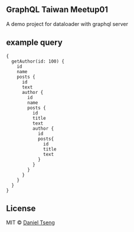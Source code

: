 ## GraphQL Taiwan Meetup01

A demo project for dataloader with graphql server

## example query
```
{
  getAuthor(id: 100) {
    id
    name
    posts {
      id
      text
      author {
        id
        name
        posts {
          id
          title
          text
          author {
            id
            posts{
              id
              title
              text
            }
          }
        }
      }
    }
  }
}
```

## License

MIT © [Daniel Tseng](https://github.com/kpman)

